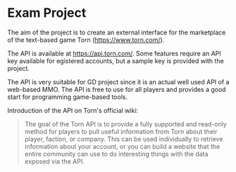 # Exam Project
The aim of the project is to create an external interface for the marketplace of the text-based game Torn (https://www.torn.com/).
  
The API is available at https://api.torn.com/. Some features require an API key available for egistered accounts, but a sample key is provided with the project.
  
The API is very suitable for GD project since it is an actual well used API of a web-based MMO. The API is free to use for all players and provides a good start for programming game-based tools.
  
Introduction of the API on Torn's official wiki:
> The goal of the Torn API is to provide a fully supported and read-only method for players to pull useful information from Torn about their player, faction, or company. This can be used individually to retrieve information about your account, or you can build a website that the entire community can use to do interesting things with the data exposed via the API.
